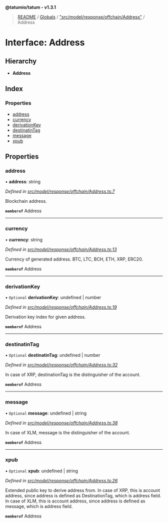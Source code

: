**@tatumio/tatum - v1.3.1**

> [README](../README.md) / [Globals](../globals.md) / ["src/model/response/offchain/Address"](../modules/_src_model_response_offchain_address_.md) / Address

# Interface: Address

## Hierarchy

* **Address**

## Index

### Properties

* [address](_src_model_response_offchain_address_.address.md#address)
* [currency](_src_model_response_offchain_address_.address.md#currency)
* [derivationKey](_src_model_response_offchain_address_.address.md#derivationkey)
* [destinatinTag](_src_model_response_offchain_address_.address.md#destinatintag)
* [message](_src_model_response_offchain_address_.address.md#message)
* [xpub](_src_model_response_offchain_address_.address.md#xpub)

## Properties

### address

•  **address**: string

*Defined in [src/model/response/offchain/Address.ts:7](https://github.com/tatumio/tatum-js/blob/8f0f126/src/model/response/offchain/Address.ts#L7)*

Blockchain address.

**`memberof`** Address

___

### currency

•  **currency**: string

*Defined in [src/model/response/offchain/Address.ts:13](https://github.com/tatumio/tatum-js/blob/8f0f126/src/model/response/offchain/Address.ts#L13)*

Currency of generated address. BTC, LTC, BCH, ETH, XRP, ERC20.

**`memberof`** Address

___

### derivationKey

• `Optional` **derivationKey**: undefined \| number

*Defined in [src/model/response/offchain/Address.ts:19](https://github.com/tatumio/tatum-js/blob/8f0f126/src/model/response/offchain/Address.ts#L19)*

Derivation key index for given address.

**`memberof`** Address

___

### destinatinTag

• `Optional` **destinatinTag**: undefined \| number

*Defined in [src/model/response/offchain/Address.ts:32](https://github.com/tatumio/tatum-js/blob/8f0f126/src/model/response/offchain/Address.ts#L32)*

In case of XRP, destinationTag is the distinguisher of the account.

**`memberof`** Address

___

### message

• `Optional` **message**: undefined \| string

*Defined in [src/model/response/offchain/Address.ts:38](https://github.com/tatumio/tatum-js/blob/8f0f126/src/model/response/offchain/Address.ts#L38)*

In case of XLM, message is the distinguisher of the account.

**`memberof`** Address

___

### xpub

• `Optional` **xpub**: undefined \| string

*Defined in [src/model/response/offchain/Address.ts:26](https://github.com/tatumio/tatum-js/blob/8f0f126/src/model/response/offchain/Address.ts#L26)*

Extended public key to derive address from. In case of XRP, this is account address,
since address is defined as DestinationTag, which is address field. In case of XLM, this is account address, since address is defined as message, which is address field.

**`memberof`** Address

